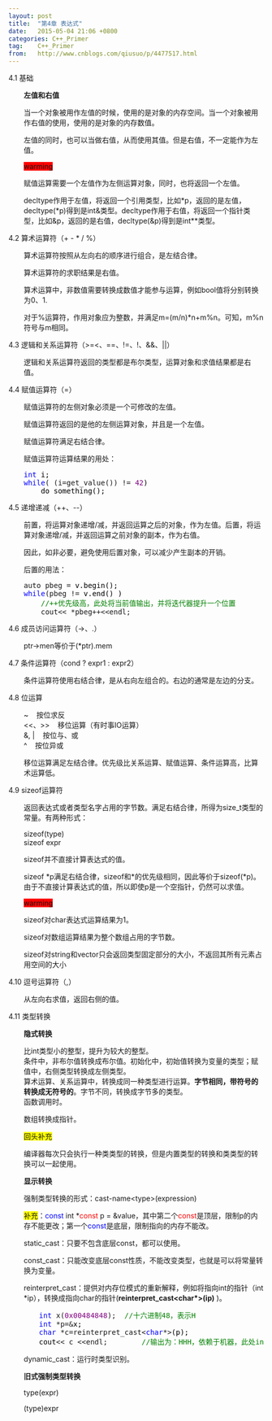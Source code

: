 ```yaml
---
layout: post
title:  "第4章 表达式"
date:   2015-05-04 21:06 +0800
categories: C++_Primer
tag:    C++_Primer
from:   http://www.cnblogs.com/qiusuo/p/4477517.html
---
```

<p>4.1 基础</p>
<p style="margin-left: 30px;"><strong>左值和右值</strong></p>
<p style="margin-left: 30px;">当一个对象被用作左值的时候，使用的是对象的内存空间。当一个对象被用作右值的使用，使用的是对象的内存数值。</p>
<p style="margin-left: 30px;">左值的同时，也可以当做右值，从而使用其值。但是右值，不一定能作为左值。</p>
<p style="margin-left: 30px;"><span style="background-color: #ff0000;">warming</span></p>
<p style="margin-left: 30px;">赋值运算需要一个左值作为左侧运算对象，同时，也将返回一个左值。</p>
<p style="margin-left: 30px;">decltype作用于左值，将返回一个引用类型，比如*p，返回的是左值，decltype(*p)得到是int&amp;类型。decltype作用于右值，将返回一个指针类型，比如&amp;p，返回的是右值，decltype(&amp;p)得到是int**类型。</p>
<p>4.2 算术运算符（+ - * / %）</p>
<p style="margin-left: 30px;">算术运算符按照从左向右的顺序进行组合，是左结合律。</p>
<p style="margin-left: 30px;">算术运算符的求职结果是右值。</p>
<p style="margin-left: 30px;">算术运算中，非数值需要转换成数值才能参与运算，例如bool值将分别转换为0、1.</p>
<p style="margin-left: 30px;">对于%运算符，作用对象应为整数，并满足m=(m/n)*n+m%n。可知，m%n符号与m相同。</p>
<p>4.3 逻辑和关系运算符（&gt;=&lt;、==、!=、!、&amp;&amp;、||）</p>
<p style="margin-left: 30px;">逻辑和关系运算符返回的类型都是布尔类型，运算对象和求值结果都是右值。</p>
<p>4.4 赋值运算符（=）</p>
<p style="margin-left: 30px;">赋值运算符的左侧对象必须是一个可修改的左值。</p>
<p style="margin-left: 30px;">赋值运算符返回的是他的左侧运算对象，并且是一个左值。</p>
<p style="margin-left: 30px;">赋值运算符满足右结合律。</p>
<p style="margin-left: 30px;">赋值运算符运算结果的用处：</p>
<div class="cnblogs_code" style="margin-left: 30px;">
<pre><span style="color: #0000ff;">int</span><span style="color: #000000;"> i;
</span><span style="color: #0000ff;">while</span>( (i=get_value()) != <span style="color: #800080;">42</span><span style="color: #000000;">)
    do_something();</span></pre>
</div>
<p>4.5 递增递减（++、--）</p>
<p style="margin-left: 30px;">前置，将运算对象递增/减，并返回运算之后的对象，作为左值。后置，将运算对象递增/减，并返回运算之前对象的副本，作为右值。</p>
<p style="margin-left: 30px;">因此，如非必要，避免使用后置对象，可以减少产生副本的开销。</p>
<p style="margin-left: 30px;">后置的用法：</p>
<div class="cnblogs_code" style="margin-left: 30px;">
<pre>auto pbeg =<span style="color: #000000;"> v.begin();
</span><span style="color: #0000ff;">while</span>(pbeg !=<span style="color: #000000;"> v.end() )
    </span><span style="color: #008000;">//</span><span style="color: #008000;">++优先级高，此处将当前值输出，并将迭代器提升一个位置</span>
    cout&lt;&lt; *pbeg++&lt;&lt;endl;</pre>
</div>
<p>4.6 成员访问运算符（-&gt;、.）</p>
<p style="margin-left: 30px;">ptr-&gt;men等价于(*ptr).mem</p>
<p>4.7 条件运算符（cond ? expr1 : expr2）</p>
<p style="margin-left: 30px;">条件运算符使用右结合律，是从右向左组合的。右边的通常是左边的分支。</p>
<p>4.8 位运算</p>
<p style="margin-left: 30px;">~&nbsp;&nbsp;&nbsp; 按位求反<br />&lt;&lt;、&gt;&gt;&nbsp;&nbsp;&nbsp; 移位运算（有时事IO运算）<br />&amp;, | &nbsp;&nbsp; 按位与、或<br />^&nbsp;&nbsp;&nbsp; 按位异或</p>
<p style="margin-left: 30px;">移位运算满足左结合律。优先级比关系运算、赋值运算、条件运算高，比算术运算低。</p>
<p>4.9 sizeof运算符</p>
<p style="margin-left: 30px;">返回表达式或者类型名字占用的字节数。满足右结合律，所得为size_t类型的常量。有两种形式：</p>
<p style="margin-left: 30px;">sizeof(type)<br />sizeof expr</p>
<p style="margin-left: 30px;">sizeof并不直接计算表达式的值。</p>
<p style="margin-left: 30px;">sizeof *p满足右结合律，sizeof和*的优先级相同，因此等价于sizeof(*p)。由于不直接计算表达式的值，所以即使p是一个空指针，仍然可以求值。</p>
<p style="margin-left: 30px;"><span style="background-color: #ff0000;">warming</span></p>
<p style="margin-left: 30px;">sizeof对char表达式运算结果为1。</p>
<p style="margin-left: 30px;">sizeof对数组运算结果为整个数组占用的字节数。</p>
<p style="margin-left: 30px;">sizeof对string和vector只会返回类型固定部分的大小，不返回其所有元素占用空间的大小</p>
<p>4.10 逗号运算符（,）</p>
<p style="margin-left: 30px;">从左向右求值，返回右侧的值。</p>
<p>4.11 类型转换</p>
<p style="margin-left: 30px;"><strong>隐式转换</strong></p>
<p style="margin-left: 30px;">比int类型小的整型，提升为较大的整型。<br />条件中，非布尔值转换成布尔值。初始化中，初始值转换为变量的类型；赋值中，右侧类型转换成左侧类型。<br />算术运算、关系运算中，转换成同一种类型进行运算。<strong>字节相同，带符号的转换成无符号的</strong>。字节不同，转换成字节多的类型。<br />函数调用时。</p>
<p style="margin-left: 30px;">数组转换成指针。</p>
<p style="margin-left: 30px;"><span style="background-color: #ffff00;">回头补充</span></p>
<p style="margin-left: 30px;">编译器每次只会执行一种类类型的转换，但是内置类型的转换和类类型的转换可以一起使用。</p>
<p style="margin-left: 30px;"><strong>显示转换</strong></p>
<p style="margin-left: 30px;">强制类型转换的形式：cast-name&lt;type&gt;(expression)</p>
<p style="margin-left: 30px;"><span style="background-color: #ffff00;">补充</span>：<span style="color: #0000ff;">const</span> int *<span style="color: #ff0000;">const</span> p = &amp;value，其中第二个<span style="color: #ff0000;">const</span>是顶层，限制p的内存不能更改；第一个<span style="color: #0000ff;">const</span>是底层，限制指向的内存不能改。</p>
<p style="margin-left: 30px;">static_cast：只要不包含底层const，都可以使用。</p>
<p style="margin-left: 30px;">const_cast：只能改变底层const性质，不能改变类型，也就是可以将常量转换为变量。</p>
<p style="margin-left: 30px;">reinterpret_cast：提供对内存位模式的重新解释，例如将指向int的指针（int *ip），转换成指向char的指针(<strong>reinterpret_cast&lt;char*&gt;(ip)</strong> )。</p>
<div class="cnblogs_code" style="margin-left: 60px;">
<pre><span style="color: #0000ff;">int</span> x(<span style="color: #800080;">0x00484848</span>);  <span style="color: #008000;">//</span><span style="color: #008000;">十六进制48，表示H</span>
<span style="color: #0000ff;">int</span> *p=&amp;<span style="color: #000000;">x;
</span><span style="color: #0000ff;">char</span> *c=reinterpret_cast&lt;<span style="color: #0000ff;">char</span>*&gt;<span style="color: #000000;">(p);
cout</span>&lt;&lt; c &lt;&lt;endl;        <span style="color: #008000;">//</span><span style="color: #008000;">输出为：HHH，依赖于机器，此处int的高位是内存中较高的地址。</span></pre>
</div>
<p style="margin-left: 30px;">dynamic_cast：运行时类型识别。</p>
<p style="margin-left: 30px;"><strong>旧式强制类型转换</strong></p>
<p style="margin-left: 30px;">type(expr)</p>
<p style="margin-left: 30px;">(type)expr</p>
<p style="margin-left: 30px;">&nbsp;</p>
<p style="margin-left: 30px;">&nbsp;</p>

